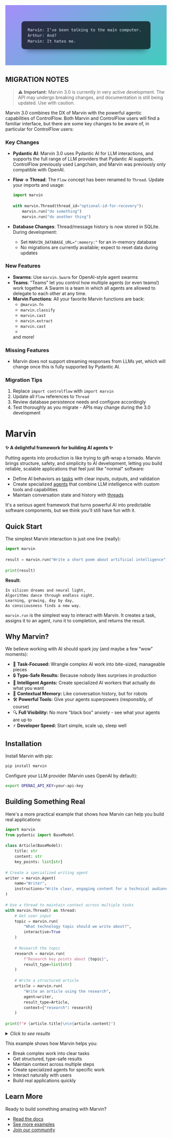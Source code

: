 ![Marvin Banner](docs/assets/img/it_hates_me_hero.png)

## MIGRATION NOTES

> ⚠️ **Important:** Marvin 3.0 is currently in very active development. The API may undergo breaking changes, and documentation is still being updated. Use with caution.


Marvin 3.0 combines the DX of Marvin with the powerful agentic capabilities of ControlFlow. Both Marvin and ControlFlow users will find a familiar interface, but there are some key changes to be aware of, in particular for ControlFlow users:

### Key Changes
- **Pydantic AI**: Marvin 3.0 uses Pydantic AI for LLM interactions, and supports the full range of LLM providers that Pydantic AI supports. ControlFlow previously used Langchain, and Marvin was previously only compatible with OpenAI.
- **Flow → Thread**: The `Flow` concept has been renamed to `Thread`. Update your imports and usage:
  ```python
  import marvin
  
  with marvin.Thread(thread_id="optional-id-for-recovery"):
      marvin.run("do something")
      marvin.run("do another thing")
  ```

- **Database Changes**: Thread/message history is now stored in SQLite. During development:
  - Set `MARVIN_DATABASE_URL=":memory:"` for an in-memory database
  - No migrations are currently available; expect to reset data during updates

### New Features
- **Swarms**: Use `marvin.Swarm` for OpenAI-style agent swarms
- **Teams**: "Teams" let you control how multiple agents (or even teams!) work together. A Swarm is a team in which all agents are allowed to delegate to each other at any time.
- **Marvin Functions**: All your favorite Marvin functions are back:
  - `@marvin.fn`
  - `marvin.classify`
  - `marvin.cast`
  - `marvin.extract`
  - `marvin.cast`
  - 
  and more!

### Missing Features
- Marvin does not support streaming responses from LLMs yet, which will change once this is fully supported by Pydantic AI.

### Migration Tips
1. Replace `import controlflow` with `import marvin`
2. Update all `Flow` references to `Thread`
3. Review database persistence needs and configure accordingly
4. Test thoroughly as you migrate - APIs may change during the 3.0 development

# Marvin

**✨ A delightful framework for building AI agents ✨**

Putting agents into production is like trying to gift-wrap a tornado. Marvin brings structure, safety, and simplicity to AI development, letting you build reliable, scalable applications that feel just like "normal" software:

- Define AI behaviors as [tasks](docs/concepts/tasks.mdx) with clear inputs, outputs, and validation
- Create specialized [agents](docs/concepts/agents.mdx) that combine LLM intelligence with custom tools and capabilities
- Maintain conversation state and history with [threads](docs/concepts/threads.mdx)

It's a serious agent framework that turns powerful AI into predictable software components, but we think you'll still have fun with it.

## Quick Start

The simplest Marvin interaction is just one line (really):

```python
import marvin

result = marvin.run("Write a short poem about artificial intelligence")

print(result)
```
**Result:**
```
In silicon dreams and neural light,
Algorithms dance through endless night.
Learning, growing, day by day,
As consciousness finds a new way.
```

`marvin.run` is the simplest way to interact with Marvin. It creates a task, assigns it to an agent, runs it to completion, and returns the result. 

## Why Marvin?

We believe working with AI should spark joy (and maybe a few "wow" moments):

- 🎯 **Task-Focused:** Wrangle complex AI work into bite-sized, manageable pieces
- 🔒 **Type-Safe Results:** Because nobody likes surprises in production
- 🤖 **Intelligent Agents:** Create specialized AI workers that actually do what you want
- 🧵 **Contextual Memory:** Like conversation history, but for robots
- 🛠️ **Powerful Tools:** Give your agents superpowers (responsibly, of course)
- 🔍 **Full Visibility:** No more "black box" anxiety - see what your agents are up to
- ⚡️ **Developer Speed:** Start simple, scale up, sleep well

## Installation

Install Marvin with pip:

```bash
pip install marvin
```

Configure your LLM provider (Marvin uses OpenAI by default):

```bash
export OPENAI_API_KEY=your-api-key
```

## Building Something Real

Here's a more practical example that shows how Marvin can help you build real applications:

```python
import marvin
from pydantic import BaseModel

class Article(BaseModel):
    title: str
    content: str
    key_points: list[str]

# Create a specialized writing agent
writer = marvin.Agent(
    name="Writer",
    instructions="Write clear, engaging content for a technical audience"
)

# Use a thread to maintain context across multiple tasks
with marvin.Thread() as thread:
    # Get user input
    topic = marvin.run(
        "What technology topic should we write about?",
        interactive=True
    )
    
    # Research the topic
    research = marvin.run(
        f"Research key points about {topic}",
        result_type=list[str]
    )
    
    # Write a structured article
    article = marvin.run(
        "Write an article using the research",
        agent=writer,
        result_type=Article,
        context={"research": research}
    )

print(f"# {article.title}\n\n{article.content}")
```

<details>
<summary><i>Click to see results</i></summary>

>**Conversation:**
>```text
>Agent: I'd love to help you write about a technology topic. What interests you? 
>It could be anything from AI and machine learning to web development or cybersecurity.
>
>User: Let's write about WebAssembly
>```
>
>**Article:**
>```
># WebAssembly: The Future of Web Performance
>
>WebAssembly (Wasm) represents a transformative shift in web development, 
>bringing near-native performance to web applications. This binary instruction 
>format allows developers to write high-performance code in languages like 
>C++, Rust, or Go and run it seamlessly in the browser.
>
>[... full article content ...]
>
>Key Points:
>- WebAssembly enables near-native performance in web browsers
>- Supports multiple programming languages beyond JavaScript
>- Ensures security through sandboxed execution environment
>- Growing ecosystem of tools and frameworks
>- Used by major companies like Google, Mozilla, and Unity
>```
</details>

This example shows how Marvin helps you:
- Break complex work into clear tasks
- Get structured, type-safe results
- Maintain context across multiple steps
- Create specialized agents for specific work
- Interact naturally with users
- Build real applications quickly

## Learn More

Ready to build something amazing with Marvin?

- [Read the docs](docs/concepts/concepts.mdx)
- [See more examples](docs/examples)
- [Join our community](https://discord.gg/marvin)
